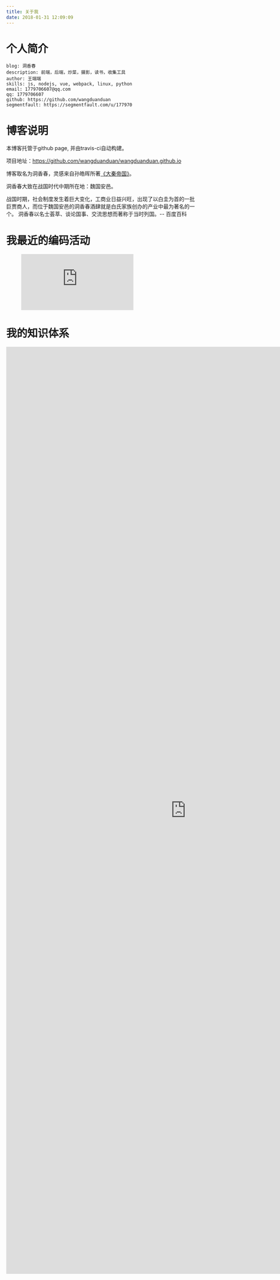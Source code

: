 ```yaml
---
title: 关于我
date: 2018-01-31 12:09:09
---
```


# 个人简介

```
blog: 洞香春
description: 前端，后端，炒菜，摄影，读书，收集工具
author: 王端端
skills: js, nodejs, vue, webpack, linux, python
email: 1779706607@qq.com
qq: 1779706607
github: https://github.com/wangduanduan
segmentfault: https://segmentfault.com/u/177970
```

# 博客说明

本博客托管于github page, 并由travis-ci自动构建。 

项目地址：https://github.com/wangduanduan/wangduanduan.github.io

博客取名为洞香春，灵感来自孙皓晖所著[《大秦帝国》](https://book.douban.com/subject/3079029/)。

洞香春大致在战国时代中期所在地：魏国安邑。

战国时期，社会制度发生着巨大变化，工商业日益兴旺，出现了以白圭为首的一批巨贾商人，而位于魏国安邑的洞香春酒肆就是白氏家族创办的产业中最为著名的一个。
洞香春以名士荟萃、谈论国事、交流思想而著称于当时列国。-- 百度百科

# 我最近的编码活动

<figure><embed src="https://wakatime.com/share/@75589404-2792-4ca7-9cf7-d5ef878dd8eb/d561664c-9a2e-40df-b763-c58b6e951b3e.svg"></embed></figure>


# 我的知识体系

<iframe id="embed_dom" name="embed_dom" frameborder="0" style="display:block;width:960px; height:2480px;" src="https://processon.com/embed/mind/5abaeb35e4b027675e419cec"></iframe>

